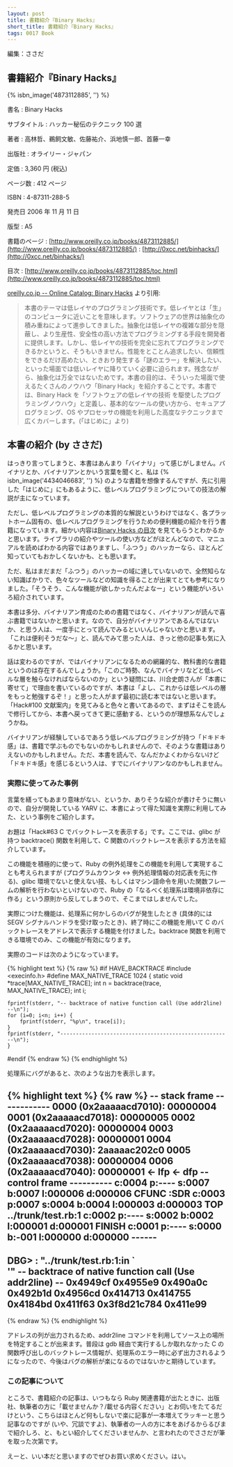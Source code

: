 ```yaml
---
layout: post
title: 書籍紹介『Binary Hacks』
short_title: 書籍紹介『Binary Hacks』
tags: 0017 Book
---
```



編集：ささだ

## 書籍紹介『Binary Hacks』
{% isbn_image('4873112885', '') %}

書名
:  Binary Hacks

サブタイトル
:  ハッカー秘伝のテクニック 100 選

著者
:  高林哲、鵜飼文敏、佐藤祐介、浜地慎一郎、首藤一幸

出版社
:  オライリー・ジャパン

定価
:  3,360 円 (税込)

ページ数
:  412 ページ

ISBN
:  4-87311-288-5

発売日 2006 年 11 月 11 日

版型
:  A5

書籍のページ
:  [http://www.oreilly.co.jp/books/4873112885/](http://www.oreilly.co.jp/books/4873112885/)
: [http://0xcc.net/binhacks/](http://0xcc.net/binhacks/)

目次
:  [http://www.oreilly.co.jp/books/4873112885/toc.html](http://www.oreilly.co.jp/books/4873112885/toc.html)

[oreilly.co.jp -- Online Catalog: Binary Hacks](http://www.oreilly.co.jp/books/4873112885/) より引用:

> 本書のテーマは低レイヤのプログラミング技術です。低レイヤとは「生」のコンピュータに近いことを意味します。ソフトウェアの世界は抽象化の積み重ねによって進歩してきました。抽象化は低レイヤの複雑な部分を隠蔽し、より生産性、安全性の高い方法でプログラミングする手段を開発者に提供します。しかし、低レイヤの技術を完全に忘れてプログラミングできるかというと、そうもいきません。性能をとことん追求したい、信頼性をできるだけ高めたい、ときおり発生する「謎のエラー」を解決したい、といった場面では低いレイヤに降りていく必要に迫られます。残念ながら、抽象化は万全ではないためです。本書の目的は、そういった場面で使えるたくさんのノウハウ「Binary Hack」を紹介することです。本書では、Binary Hack を「ソフトウェアの低レイヤの技術 を駆使したプログラミングノウハウ」と定義し、基本的なツールの使い方から、セキュアプログラミング、OS やプロセッサの機能を利用した高度なテクニックまで広くカバーします。(「はじめに」より)


## 本書の紹介 (by ささだ)

はっきり言ってしまうと、本書はあんまり「バイナリ」って感じがしません。バイナリとか、バイナリアンとかいう言葉を聞くと、私は {% isbn_image('4434046683', '') %} のような書籍を想像するんですが、先に引用した「はじめに」にもあるように、低レベルプログラミングについての技法の解説が主になっています。

ただし、低レベルプログラミングの本質的な解説というわけではなく、各プラットホーム固有の、低レベルプログラミングを行うための便利機能の紹介を行う書籍になっています。細かい内容は[Binary Hacks の目次](http://www.oreilly.co.jp/books/4873112885/toc.html) を見てもらうとわかるかと思います。ライブラリの紹介やツールの使い方などがほとんどなので、マニュアルを読めばわかる内容ではありますし、「ふつう」のハッカーなら、ほとんど知っていてもおかしくないかも、とも思います。

ただ、私はまだまだ「ふつう」のハッカーの域に達していないので、全然知らない知識ばかりで、色々なツールなどの知識を得ることが出来てとても参考になりました。「そうそう、こんな機能が欲しかったんだよなー」という機能がいろいろ紹介されています。

本書は多分、バイナリアン育成のための書籍ではなく、バイナリアンが読んで喜ぶ書籍ではないかと思います。なので、自分がバイナリアンであるんではないか、と思う人は、一度手にとって読んでみるといいんじゃないかと思います。「これは便利そうだな〜」と、読んでみて思った人は、きっと他の記事も気に入るかと思います。

話は変わるのですが、ではバイナリアンになるための網羅的な、教科書的な書籍というのは存在するんでしょうか。「このご時勢、なんでバイナリなどと低レベルな層を触らなければならないのか」という疑問には、川合史朗さんが「本書に寄せて」で理由を書いているのですが、本書は「よし、これからは低レベルの層をもっと勉強するぞ！」と思った人がまず最初に読む本ではないと思います。「Hack#100 文献案内」を見てみると色々と書いてあるので、まずはそこを読んで修行してから、本書へ戻ってきて更に感動する、というのが理想系なんでしょうかね。

バイナリアンが経験しているであろう低レベルプログラミングが持つ「ドキドキ感」は、書籍で学ぶものでもないのかもしれませんので、そのような書籍はありえないのかもしれません。ただ、本書を読んで、なんだかよくわからないけど「ドキドキ感」を感じるという人は、すでにバイナリアンなのかもしれません。

### 実際に使ってみた事例

言葉を繕ってもあまり意味がない、というか、ありそうな紹介が書けそうに無いので、自分が開発している YARV に、本書によって得た知識を実際に利用してみた、という事例をご紹介します。

お題は「Hack#63 C でバックトレースを表示する」です。ここでは、glibc が持つ backtrace() 関数を利用して、C 関数のバックトレースを表示する方法を紹介しています。

この機能を積極的に使って、Ruby の例外処理をこの機能を利用して実現することも考えられますが (プログラムカウンタ &lt;-&gt; 例外処理情報の対応表を先に作る)、glibc 環境でないと使えない技、もしくはマシン語命令を用いた関数フレームの解析を行わないといけないので、Ruby の「なるべく処理系は環境非依存に作る」という原則から反してしまうので、そこまではしませんでした。

実際につけた機能は、処理系に何かしらのバグが発生したとき (具体的には SEGV シグナルハンドラを受け取ったとき)、終了時にこの機能を用いて C のバックトレースをアドレスで表示する機能を付けました。backtrace 関数を利用できる環境でのみ、この機能が有効になります。

実際のコードは次のようになっています。

{% highlight text %}
{% raw %}
#if HAVE_BACKTRACE
#include <execinfo.h>
#define MAX_NATIVE_TRACE 1024
    {
	static void *trace[MAX_NATIVE_TRACE];
	int n = backtrace(trace, MAX_NATIVE_TRACE);
	int i;

	fprintf(stderr, "-- backtrace of native function call (Use addr2line) --\n");
	for (i=0; i<n; i++) {
	    fprintf(stderr, "%p\n", trace[i]);
	}
	fprintf(stderr, "-------------------------------------------------------\n");
    }
#endif
{% endraw %}
{% endhighlight %}


処理系にバグがあると、次のような出力を表示します。

{% highlight text %}
{% raw %}
-- stack frame ------------
0000 (0x2aaaaacd7010): 00000004
0001 (0x2aaaaacd7018): 00000005
0002 (0x2aaaaacd7020): 00000004
0003 (0x2aaaaacd7028): 00000001
0004 (0x2aaaaacd7030): 2aaaaac202c0
0005 (0x2aaaaacd7038): 00000004
0006 (0x2aaaaacd7040): 00000001 <- lfp <- dfp
-- control frame ----------
c:0004 p:---- s:0007 b:0007 l:000006 d:000006 CFUNC  :SDR
c:0003 p:0007 s:0004 b:0004 l:000003 d:000003 TOP    ../trunk/test.rb:1
c:0002 p:---- s:0002 b:0002 l:000001 d:000001 FINISH
c:0001 p:---- s:0000 b:-001 l:000000 d:000000 ------
---------------------------
DBG> : "../trunk/test.rb:1:in `<main>'"
-- backtrace of native function call (Use addr2line) --
0x4949cf
0x4955e9
0x490a0c
0x492b1d
0x4956cd
0x414713
0x414755
0x4184bd
0x411f63
0x3f8d21c784
0x411e99
-------------------------------------------------------
{% endraw %}
{% endhighlight %}


アドレスの列が出力されるため、addr2line コマンドを利用してソース上の場所を特定することが出来ます。普段は gdb 経由で実行するしか取れなかった C の関数呼び出しのバックトレース情報が、処理系のエラー時に必ず出力されるようになったので、今後はバグの解析が楽になるのではないかと期待しています。

### この記事について

ところで、書籍紹介の記事は、いつもなら Ruby 関連書籍が出たときに、出版社、執筆者の方に「載せませんか？/載せる内容ください」とお伺いをたてるだけという、こちらはほとんど何もしないで楽に記事が一本増えてラッキーと思う記事なのですが (いや、冗談ですよ)、執筆者の一人の方に本をあげるからるびまで紹介しろ、と、もとい紹介してくださいませんか、と言われたのでささだが筆を取った次第です。

えーと、いい本だと思いますのでぜひお買い求めください。はい。


